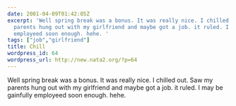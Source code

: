 ```yaml
---
date: 2001-04-09T01:42:05Z
excerpt: 'Well spring break was a bonus. It was really nice. I chilled out. Saw my
  parents hung out with my girlfriend and maybe got a job. it ruled. I may be gainfully
  employeed soon enough. hehe. '
tags: ["job","girlfriend"]
title: Chill
wordpress_id: 64
wordpress_url: http://new.nata2.org/?p=64
---
```


Well spring break was a bonus. It was really nice. I chilled out. Saw my parents hung out with my girlfriend and maybe got a job. it ruled. I may be gainfully employeed soon enough. hehe. 
